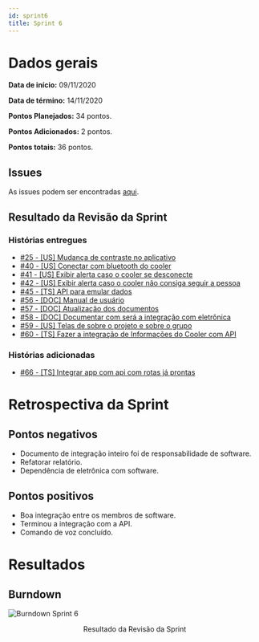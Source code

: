 ```yaml
---
id: sprint6
title: Sprint 6
---
```


# Dados gerais
**Data de início:** 09/11/2020

**Data de término:** 14/11/2020

**Pontos Planejados:** 34 pontos.

**Pontos Adicionados:** 2 pontos.

**Pontos totais:** 36 pontos.

## Issues

As issues podem ser encontradas [aqui](https://github.com/track-cooler/app_track_cooler/milestone/7?closed=1).

## Resultado da Revisão da Sprint

### Histórias entregues

* [#25 - [US] Mudança de contraste no aplicativo](https://github.com/track-cooler/app_track_cooler/issues/25)
* [#40 - [US] Conectar com bluetooth do cooler](https://github.com/track-cooler/app_track_cooler/issues/40)
* [#41 - [US] Exibir alerta caso o cooler se desconecte](https://github.com/track-cooler/app_track_cooler/issues/41)
* [#42 - [US] Exibir alerta caso o cooler não consiga seguir a pessoa](https://github.com/track-cooler/app_track_cooler/issues/42)
* [#45 - [TS] API para emular dados](https://github.com/track-cooler/app_track_cooler/issues/45)
* [#56 - [DOC] Manual de usuário](https://github.com/track-cooler/app_track_cooler/issues/56)
* [#57 - [DOC] Atualização dos documentos](https://github.com/track-cooler/app_track_cooler/issues/57)
* [#58 - [DOC] Documentar com será a integração com eletrônica](https://github.com/track-cooler/app_track_cooler/issues/58)
* [#59 - [US] Telas de sobre o projeto e sobre o grupo](https://github.com/track-cooler/app_track_cooler/issues/59)
* [#60 - [TS] Fazer a integração de Informações do Cooler com API](https://github.com/track-cooler/app_track_cooler/issues/60)

### Histórias adicionadas

* [#66 - [TS] Integrar app com api com rotas já prontas](https://github.com/track-cooler/app_track_cooler/issues/66)

# Retrospectiva da Sprint
## Pontos negativos
* Documento de integração inteiro foi de responsabilidade de software.
* Refatorar relatório.
* Dependência de eletrônica com software.

## Pontos positivos
* Boa integração entre os membros de software.
* Terminou a integração com a API.
* Comando de voz concluído.

# Resultados
## Burndown

![Burndown Sprint 6]()

<p align="middle">Resultado da Revisão da Sprint</p>
